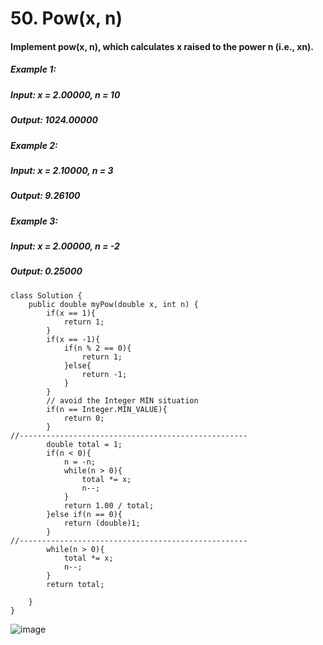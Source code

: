# 50. Pow(x, n)

#### Implement pow(x, n), which calculates x raised to the power n (i.e., xn).


##### Example 1:
#####    Input: x = 2.00000, n = 10
#####    Output: 1024.00000
##### Example 2: 
#####    Input: x = 2.10000, n = 3
#####    Output: 9.26100
##### Example 3: 
#####    Input: x = 2.00000, n = -2
#####    Output: 0.25000


```
class Solution {
    public double myPow(double x, int n) {
        if(x == 1){
            return 1;
        }
        if(x == -1){
            if(n % 2 == 0){
                return 1;
            }else{
                return -1;
            }
        }
        // avoid the Integer MIN situation
        if(n == Integer.MIN_VALUE){
            return 0;
        }
//---------------------------------------------------
        double total = 1;
        if(n < 0){
            n = -n;
            while(n > 0){
                total *= x;
                n--;
            }
            return 1.00 / total;
        }else if(n == 0){
            return (double)1;
        }
//---------------------------------------------------
        while(n > 0){
            total *= x;
            n--;
        }
        return total;

    }
}
```

![image](https://user-images.githubusercontent.com/97871497/196703977-76a8642f-3f0b-4408-82ad-0d4fe7466c6c.png)
